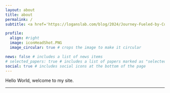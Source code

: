 ```yaml
---
layout: about
title: about
permalink: /
subtitle: <a href='https://loganslab.com/blog/2024/Journey-Fueled-by-Curiosity/'> A Journey Fueled by Curiosity </a>

profile:
  align: #right
  image: iconHeadShot.PNG
  image_circular: true # crops the image to make it circular

news: false # includes a list of news items
# selected_papers: true # includes a list of papers marked as "selected={true}"
social: true # includes social icons at the bottom of the page
---
```


Hello World, welcome to my site.

---
